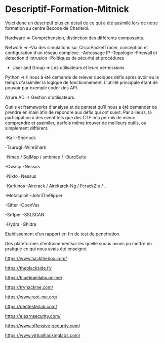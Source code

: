 # Descriptif-Formation-Mitnick

Voici donc un descriptif plus en détail de ce qui à été assimilé lors de notre formation au centre Becode de Charleroi.

Hardware => Compréhension, distinction des différents composants.

Network => 
  -Via des simulations sur CiscoPacketTracer, conception et configuration d'un réseau complexe. 
  -Adressage IP
  -Topologie
  -Firewall et detection d'intrusion
  -Politiques de sécurité et procédures 
  - User and Group    => Les utilisateurs et leurs permissions
  
  Python => Il nous à été demandé de relever quelques défis après avoir eu le temps d'assimiler la logique de fonctionnement. L'utilité principale étant de pouvoir par exemple coder des API.
  
  Azure AD => Gestion d'utilisateurs.
  
  Outils et frameworks d'analyse et de pentest qu'il nous a été demander de prendre en main afin de répondre aux défis qui ont suivit. Par ailleurs, la participation à des event tels que des CTF m'a permis de mieux comprendre et assimiler, parfois même trouver de meilleurs outils, ou simplement différent.
  
  -Kali                                             -Sherlock
  
  -Tsurugi                                          -WireShark
  
  -Nmap / SqlMap / smbmap /                         -BurpSuite
  
  -Owasp                                            -Nessos
  
  -Nikto                                            -Nessus
  
  -Karkinos                                         -Aircrack / Airckarck-Ng / FcrackZip / ..
  
  -Metasploit                                       -JohnTheRipper    
  
  -Sifter                                           -OpenVas  
  
  -Sn1per                                           -SSLSCAN
  
  -Hydra                                             -Ghidra
  
 Etablissement d'un rapport en fin de test de penetration.
  
 Des plateformes d'entrainementsur les quelle snous avons pu mettre en pratique ce qui nous avais été enseigné.
 
 https://www.hackthebox.com/
 
https://theblackside.fr/

https://blueteamlabs.online/

https://tryhackme.com/

https://www.root-me.org/

https://pentesterlab.com/

https://elearnsecurity.com/

https://www.offensive-security.com/

https://www.virtualhackinglabs.com/

 
 
  

